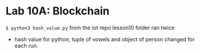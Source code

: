 # Lab 10A: Blockchain

```$ python3 hash_value.py``` from the iot repo lesson10 folder ran twice

- hash value for python, tuple of vowels and object of person changed for each run.